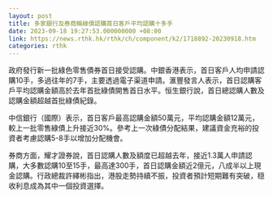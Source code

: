 ```yaml
---
layout: post
title: 多家銀行及券商稱綠債認購首日客戶平均認購十多手
date: 2023-09-18 19:27:53.000000000 +08:00
link: https://news.rthk.hk/rthk/ch/component/k2/1718892-20230918.htm
categories: rthk
---
```


政府發行新一批綠色零售債券首日接受認購。中銀香港表示，首日客戶人均申請認購10手，多過往年的7手，主要透過電子渠道申請。滙豐發言人表示，首日認購客戶平均認購金額高於去年首批綠債開售首日水平。恒生銀行說，首日總認購人數及認購金額超越首批綠債紀錄。

中信銀行（國際）表示，首日客戶最高認購金額50萬元，平均認購金額12萬元，較上一批零售綠債上升接近30%。參考上一次綠債分配結果，建議資金充裕的投資者考慮認購5-8手以增加分配機會。

券商方面，耀才證券說，首日認購人數及額度已超越去年，接近1.3萬人申請認購，大多數認購10至15手，最高達300手，首日認購金額近2億元，八成半以上現金認購。行政總裁許繹彬指出，港股走勢持續不振，投資者預計短期難有突破，穏收利息成為其中一個投資選擇。

